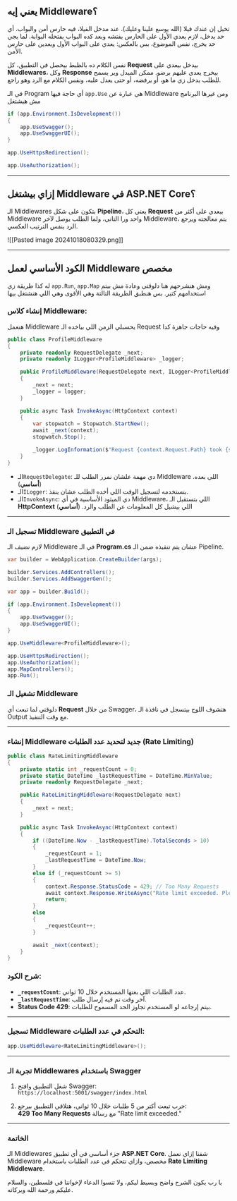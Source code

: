 
## يعني إيه Middleware؟  
تخيل إن عندك فيلا (الله يوسع علينا وعليك). عند مدخل الفيلا، فيه حارس أمن والبواب. أي حد يدخل، لازم يعدي الأول على الحارس يفتشه وبعد كده البواب يفتحله البوابة. 
لما يجي حد يخرج، نفس الموضوع، بس بالعكس: يعدي على البواب الأول وبعدين على حارس الأمن.  

نفس الكلام ده بالظبط بيحصل في التطبيق، كل **Request** بيدخل بيعدي على **Middlewares**، وكل **Response** بيخرج يعدي عليهم برضو. 
ممكن الميدل وير يسمح للطلب يدخل زي ما هو، أو يرفضه، أو حتى يعدل عليه، ونفس الكلام مع الرد وهو راجع. 

في الـ Program أي حاجة فيها `app.Use` هي عبارة عن Middleware ومن غيرها البرنامج مش هيشتغل
```cs
if (app.Environment.IsDevelopment())
{
    app.UseSwagger();
    app.UseSwaggerUI();
}

app.UseHttpsRedirection();

app.UseAuthorization();
```

---

## إزاي بيشتغل Middleware في ASP.NET Core؟  
الـ Middlewares بتكون على شكل **Pipeline**، يعني كل **Request** بيعدي على أكثر من Middleware واحد ورا التاني، ولما الطلب يوصل لآخر Middleware، يتم معالجته ويرجع الرد بنفس الترتيب العكسي.

![[Pasted image 20241018080329.png]]

---

## الكود الأساسي لعمل Middleware مخصص  
له كذا طريقة زي `app.Run`, `app.Map` ومش هنشرحهم هنا دلوقتي وعادة مش بيتم استخدامهم كتير.
بس هنطبق الطريقة التالتة وهي الأقوى وهي اللي هنشتغل بيها


### إنشاء كلاس Middleware:
هنعمل Middleware يحسبلي الزمن اللي بياخده الـ Request وفيه حاجات جاهزة كدا
```cs
public class ProfileMiddleware
{
    private readonly RequestDelegate _next;
    private readonly ILogger<ProfileMiddleware> _logger;

    public ProfileMiddleware(RequestDelegate next, ILogger<ProfileMiddleware> logger)
    {
        _next = next;
        _logger = logger;
    }

    public async Task InvokeAsync(HttpContext context)
    {
        var stopwatch = Stopwatch.StartNew();
        await _next(context);
        stopwatch.Stop();

        _logger.LogInformation($"Request {context.Request.Path} took {stopwatch.ElapsedMilliseconds} ms");
    }
}
```

- الـ`RequestDelegate`: دي مهمة علشان نمرر الطلب للـ Middleware اللي بعده. (**أساسي**)
- الـ`ILogger`: بنستخدمه لتسجيل الوقت اللي أخده الطلب عشان ينفذ.
- الـ`InvokeAsync`: دي الميثود الأساسية في أي Middleware، اللي بتستقبل الـ **HttpContext** اللي بيشيل كل المعلومات عن الطلب والرد. (**أساسي**)

---

### تسجيل الـ Middleware في التطبيق  
لازم نضيف الـ Middleware في الـ **Program.cs** عشان يتم تنفيذه ضمن الـ Pipeline.

```csharp
var builder = WebApplication.CreateBuilder(args);

builder.Services.AddControllers();
builder.Services.AddSwaggerGen();

var app = builder.Build();

if (app.Environment.IsDevelopment())
{
    app.UseSwagger();
    app.UseSwaggerUI();
}

app.UseMiddleware<ProfileMiddleware>();

app.UseHttpsRedirection();
app.UseAuthorization();
app.MapControllers();
app.Run();
```

### تشغيل الـ Middleware
دلوقتي لما تبعت أي **Request** من خلال Swagger، هتشوف اللوج بيتسجل في نافذة الـ Output مع وقت التنفيذ.

---

### إنشاء Middleware جديد لتحديد عدد الطلبات (Rate Limiting)  

```csharp
public class RateLimitingMiddleware
{
    private static int _requestCount = 0;
    private static DateTime _lastRequestTime = DateTime.MinValue;
    private readonly RequestDelegate _next;

    public RateLimitingMiddleware(RequestDelegate next)
    {
        _next = next;
    }

    public async Task InvokeAsync(HttpContext context)
    {
        if ((DateTime.Now - _lastRequestTime).TotalSeconds > 10)
        {
            _requestCount = 1;
            _lastRequestTime = DateTime.Now;
        }
        else if (_requestCount >= 5)
        {
            context.Response.StatusCode = 429; // Too Many Requests
            await context.Response.WriteAsync("Rate limit exceeded. Please try again later.");
            return;
        }
        else
        {
            _requestCount++;
        }

        await _next(context);
    }
}
```

### شرح الكود:
- **`_requestCount`**: عدد الطلبات اللي بعتها المستخدم خلال 10 ثواني.
- **`_lastRequestTime`**: آخر وقت تم فيه إرسال طلب.
- **Status Code 429**: بيتم إرجاعه لو المستخدم تجاوز الحد المسموح للطلبات.

---

### تسجيل Middleware التحكم في عدد الطلبات:
```csharp
app.UseMiddleware<RateLimitingMiddleware>();
```

---

### تجربة الـ Middlewares باستخدام Swagger  
1. شغل التطبيق وافتح Swagger:  
   `https://localhost:5001/swagger/index.html`

2. جرب تبعت أكتر من 5 طلبات خلال 10 ثواني، هتلاقي التطبيق بيرجع:  
   **429 Too Many Requests** مع رسالة "Rate limit exceeded."

---

### الخاتمة  
الـ Middlewares جزء أساسي في أي تطبيق **ASP.NET Core**. شفنا إزاي نعمل Middleware مخصص، وازاي نتحكم في عدد الطلبات باستخدام **Rate Limiting Middleware**.  

يا رب يكون الشرح واضح وبسيط ليكم، ولا تنسوا الدعاء لإخواننا في فلسطين، والسلام عليكم ورحمة الله وبركاته.